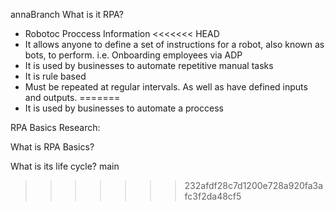  annaBranch
What is it RPA?
- Robotoc Proccess Information
<<<<<<< HEAD
- It allows anyone to define a set of instructions for a robot, also known as bots, to perform. i.e. Onboarding employees via ADP
- It is used by businesses to automate repetitive manual tasks
- It is rule based
- Must be repeated at regular intervals. As well as have defined inputs and outputs.
=======
- It is used by businesses to automate a proccess

RPA Basics Research:

What is RPA Basics?

What is its life cycle?
 main
>>>>>>> 232afdf28c7d1200e728a920fa3afc3f2da48cf5
